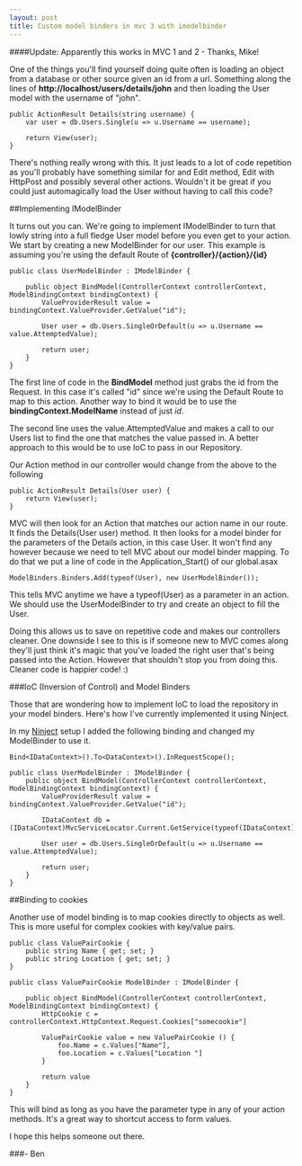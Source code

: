```yaml
---
layout: post
title: Custom model binders in mvc 3 with imodelbinder
---
```


####Update: Apparently this works in MVC 1 and 2 - Thanks, Mike!

One of the things you'll find yourself doing quite often is loading an object from a database or other source given an id from a url. Something along the lines of <strong>http://localhost/users/details/john</strong> and then loading the User model with the username of "john".

    public ActionResult Details(string username) {
        var user = db.Users.Single(u => u.Username == username);

        return View(user);
    }


There's nothing really wrong with this. It just leads to a lot of code repetition as you'll probably have something similar  for and Edit method, Edit with HttpPost and possibly several other actions. Wouldn't it be great if you could just automagically load the User without having to call this code?

##Implementing IModelBinder

It turns out you can. We're going to implement IModelBinder to turn that lowly string into a full fledge User model before you even get to your action. We start by creating a new ModelBinder for our user. This example is assuming you're using the default Route of <strong>{controller}/{action}/{id}</strong>

    public class UserModelBinder : IModelBinder {

        public object BindModel(ControllerContext controllerContext, ModelBindingContext bindingContext) {
            ValueProviderResult value = bindingContext.ValueProvider.GetValue("id");

            User user = db.Users.SingleOrDefault(u => u.Username == value.AttemptedValue);

            return user;
        }
    }


The first line of code in the <strong>BindModel</strong> method just grabs the id from the Request. In this case it's called "id" since we're using the Default Route to map to this action. Another way to bind it would be to use the <strong>bindingContext.ModelName</strong> instead of just <em>id</em>.

The second line uses the value.AttemptedValue and makes a call to our Users list to find the one that matches the value passed in. A better approach to this would be to use IoC to pass in our Repository.

Our Action method in our controller would change from the above to the following

    public ActionResult Details(User user) {
        return View(user);
    }


MVC will then look for an Action that matches our action name in our route. It finds the Details(User user) method. It then looks for a model binder for the parameters of the Details action, in this case User. It won't find any however because we need to tell MVC about our model binder mapping. To do that we put a line of code in the Application&#95;Start() of our global.asax

    ModelBinders.Binders.Add(typeof(User), new UserModelBinder());

This tells MVC anytime we have a typeof(User) as a parameter in an action. We should use the UserModelBinder to try and create an object to fill the User.

Doing this allows us to save on repetitive code and makes our controllers cleaner. One downside I see to this is if someone new to MVC comes along they'll just think it's magic that you've loaded the right user that's being passed into the Action. However that shouldn't stop you from doing this. Cleaner code is happier code! :)

###IoC (Inversion of Control) and Model Binders

Those that are wondering how to implement IoC to load the repository in your model binders. Here's how I've currently implemented it using Ninject.

In my <a href='http://buildstarted.com/2010/08/24/dependency-injection-with-ninject-moq-and-unit-testing/'>Ninject</a> setup I added the following binding and changed my ModelBinder to use it.

    Bind<IDataContext>().To<DataContext>().InRequestScope();

    public class UserModelBinder : IModelBinder {
        public object BindModel(ControllerContext controllerContext, ModelBindingContext bindingContext) {
            ValueProviderResult value = bindingContext.ValueProvider.GetValue("id");

            IDataContext db = (IDataContext)MvcServiceLocator.Current.GetService(typeof(IDataContext));

            User user = db.Users.SingleOrDefault(u => u.Username == value.AttemptedValue);

            return user;
        }
    }


##Binding to cookies

Another use of model binding is to map cookies directly to objects as well. This is more useful for complex cookies with key/value pairs.

    public class ValuePairCookie {
        public string Name { get; set; }
        public string Location { get; set; }
    }

    public class ValuePairCookie ModelBinder : IModelBinder {

        public object BindModel(ControllerContext controllerContext, ModelBindingContext bindingContext) {
            HttpCookie c = controllerContext.HttpContext.Request.Cookies["somecookie"]

            ValuePairCookie value = new ValuePairCookie () {
                foo.Name = c.Values["Name"],
                foo.Location = c.Values["Location "]
            }

            return value
        }
    }


This will bind as long as you have the parameter type in any of your action methods. It's a great way to shortcut access to form values.

I hope this helps someone out there.

###- Ben